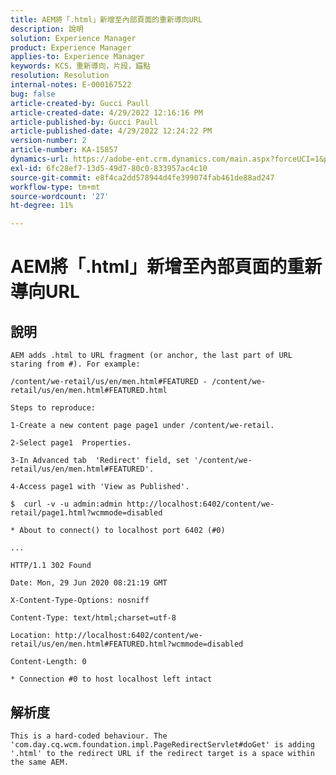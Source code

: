 ```yaml
---
title: AEM將「.html」新增至內部頁面的重新導向URL
description: 說明
solution: Experience Manager
product: Experience Manager
applies-to: Experience Manager
keywords: KCS，重新導向，片段，錨點
resolution: Resolution
internal-notes: E-000167522
bug: false
article-created-by: Gucci Paull
article-created-date: 4/29/2022 12:16:16 PM
article-published-by: Gucci Paull
article-published-date: 4/29/2022 12:24:22 PM
version-number: 2
article-number: KA-15857
dynamics-url: https://adobe-ent.crm.dynamics.com/main.aspx?forceUCI=1&pagetype=entityrecord&etn=knowledgearticle&id=177aa027-b6c7-ec11-a7b6-0022480a10ee
exl-id: 6fc28ef7-13d5-49d7-80c0-833957ac4c10
source-git-commit: e8f4ca2dd578944d4fe399074fab461de88ad247
workflow-type: tm+mt
source-wordcount: '27'
ht-degree: 11%

---
```


# AEM將「.html」新增至內部頁面的重新導向URL

## 說明



```
AEM adds .html to URL fragment (or anchor, the last part of URL staring from #). For example:
```



```
/content/we-retail/us/en/men.html#FEATURED - /content/we-retail/us/en/men.html#FEATURED.html

Steps to reproduce:
```



```
1-Create a new content page page1 under /content/we-retail.
```



```
2-Select page1  Properties.
```



```
3-In Advanced tab  'Redirect' field, set '/content/we-retail/us/en/men.html#FEATURED'.
```



```
4-Access page1 with 'View as Published'.
```



```
$  curl -v -u admin:admin http://localhost:6402/content/we-retail/page1.html?wcmmode=disabled
```



```
* About to connect() to localhost port 6402 (#0)
```



```
...
```



```
HTTP/1.1 302 Found
```



```
Date: Mon, 29 Jun 2020 08:21:19 GMT
```



```
X-Content-Type-Options: nosniff
```



```
Content-Type: text/html;charset=utf-8
```



```
Location: http://localhost:6402/content/we-retail/us/en/men.html#FEATURED.html?wcmmode=disabled
```



```
Content-Length: 0
```



```
* Connection #0 to host localhost left intact
```



## 解析度



```
This is a hard-coded behaviour. The 'com.day.cq.wcm.foundation.impl.PageRedirectServlet#doGet' is adding '.html' to the redirect URL if the redirect target is a space within the same AEM.
```
